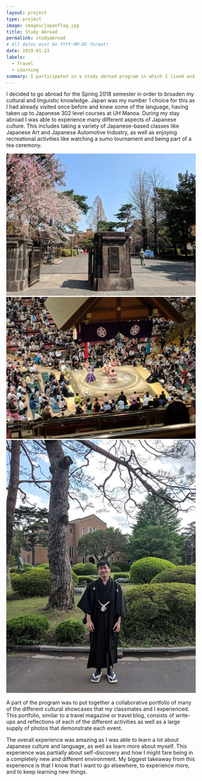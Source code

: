 ```yaml
---
layout: project
type: project
image: images/japanflag.jpg
title: Study Abroad
permalink: studyabroad
# All dates must be YYYY-MM-DD format!
date: 2019-01-23
labels:
  - Travel
  - Learning
summary: I participated in a study abroad program in which I lived and studied in Japan for about five months.
---
```


I decided to go abroad for the Spring 2018 semester in order to broaden my cultural and linguistic knowledge. Japan was my number 1 choice for this as I had already visited once before and knew some of the language, having taken up to Japanese 302 level courses at UH Manoa. During my stay abroad I was able to experience many different aspects of Japanese culture. This includes taking a variety of Japanese-based classes like Japanese Art and Japanese Automotive Industry, as well as enjoying recreational activities like watching a sumo tournament and being part of a tea ceremony.

<img class="ui medium rounded spaced image" src="../images/hitotsubashi.jpg">
<img class="ui medium rounded spaced image" src="../images/sumo.jpg">
<img class="ui medium rounded spaced image" src="../images/kimono.jpg">


A part of the program was to put together a collaborative portfolio of many of the different cultural showcases that my classmates and I experienced. This portfolio, similar to a travel magazine or travel blog, consists of write-ups and reflections of each of the different activities as well as a large supply of photos that demonstrate each event.

The overall experience was amazing as I was able to learn a lot about Japanese culture and language, as well as learn more about myself. This experience was partially about self-discovery and how I might fare being in a completely new and different environment. My biggest takeaway from this experience is that I know that I want to go elsewhere, to experience more, and to keep learning new things.
